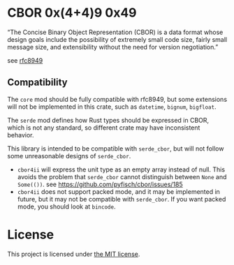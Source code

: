 # CBOR 0x(4+4)9 0x49

“The Concise Binary Object Representation (CBOR)
is a data format whose design goals include the possibility of extremely small code size,
fairly small message size, and extensibility without the need for version negotiation.”

see [rfc8949](https://www.rfc-editor.org/rfc/rfc8949.html)

## Compatibility

The `core` mod should be fully compatible with rfc8949,
but some extensions will not be implemented in this crate,
such as `datetime`, `bignum`, `bigfloat`.

The `serde` mod defines how Rust types should be expressed in CBOR,
which is not any standard,
so different crate may have inconsistent behavior.

This library is intended to be compatible with `serde_cbor`,
but will not follow some unreasonable designs of `serde_cbor`.

* `cbor4ii` will express the unit type as an empty array instead of null.
This avoids the problem that `serde_cbor` cannot distinguish between `None` and `Some(())`.
see https://github.com/pyfisch/cbor/issues/185
* `cbor4ii` does not support packed mode, and it may be implemented in future,
but it may not be compatible with `serde_cbor`.
If you want packed mode, you should look at `bincode`.

# License

This project is licensed under [the MIT license](LICENSE).
